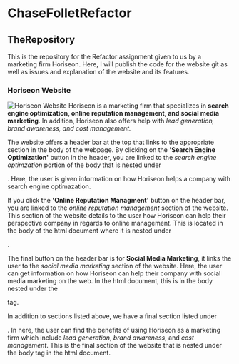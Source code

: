 # ChaseFolletRefactor

## TheRepository

This is the repository for the Refactor assignment given to us by a marketing firm Horiseon. Here, I will publish the code for the website git as well as issues and explanation of the website and its features.

### Horiseon Website

![Horiseon Website](C:\Users\Chase\Desktop\code-activities\Refactor\ChaseFolletRefactor\Assets\01-html-css-git-homework-demo.png)
Horiseon is a marketing firm that specializes in **search engine optimization, online reputation management, and social media marketing**. In addition, Horiseon also offers help with _lead generation, brand awareness, and cost management._

The website offers a header bar at the top that links to the appropriate section in the body of the webpage. By clicking on the **'Search Engine Optimization'** button in the header, you are linked to the _search engine optimzation_ portion of the body that is nested under <div class="content">. Here, the user is given information on how Horiseon helps a company with search engine optimazation.

If you click the **'Online Reputation Managment'** button on the header bar, you are linked to the _online reputation management_ section of the website. This section of the website details to the user how Horiseon can help their perspective company in regards to online management. This is located in the body of the html document where it is nested under <div class="content">.

The final button on the header bar is for **Social Media Marketing**, it links the user to the _social media marketing_ section of the website. Here, the user can get information on how Horiseon can help their company with social media marketing on the web. In the html document, this is in the body nested under the <div class="content"> tag.

In addition to sections listed above, we have a final section listed under <div class="benefits">. In here, the user can find the benefits of using Horiseon as a marketing firm which include _lead generation_, _brand awareness_, and _cost management_. This is the final section of the website that is nested under the body tag in the html document.
